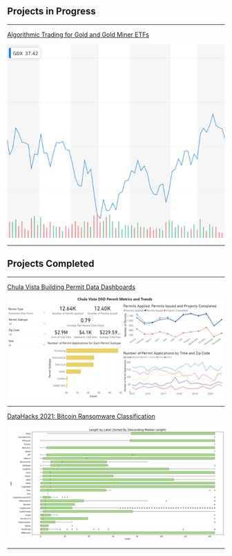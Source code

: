 ## Projects in Progress

---
[Algorithmic Trading for Gold and Gold Miner ETFs](/project_algorithmic_trading.md)

<img src="images/example GDX chart.PNG?raw=true"/>

---

## Projects Completed

---
[Chula Vista Building Permit Data Dashboards](/project_chula_vista.md)

<img src="images/example dashboard 1.PNG?raw=true"/>

---
[DataHacks 2021: Bitcoin Ransomware Classification](/project_datahacks2021.md)

<img src="images/Boxplot Length by Label.PNG?raw=true"/>


---
